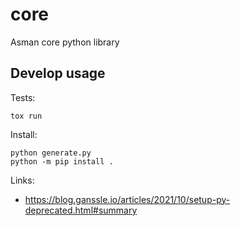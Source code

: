 # core
Asman core python library

## Develop usage

Tests:

```
tox run
```

Install:

```
python generate.py
python -m pip install .
```

Links:

- https://blog.ganssle.io/articles/2021/10/setup-py-deprecated.html#summary
